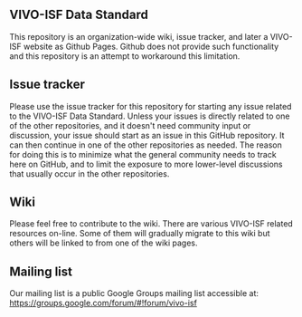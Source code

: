 VIVO-ISF Data Standard
------

This repository is an organization-wide wiki, issue tracker, and later a VIVO-ISF website as Github Pages. Github does not provide such functionality and this repository is an attempt to workaround this limitation.

Issue tracker
------

Please use the issue tracker for this repository for starting any issue related to the VIVO-ISF Data Standard. Unless your issues is directly related to one of the other repositories, and it doesn't need community input or discussion, your issue should start as an issue in this GitHub repository. It can then continue in one of the other repositories as needed. The reason for doing this is to minimize what the general community needs to track here on GitHub, and to limit the exposure to more lower-level discussions that usually occur in the other repositories.

Wiki
----

Please feel free to contribute to the wiki. There are various VIVO-ISF related resources on-line. Some of them will gradually migrate to this wiki but others will be linked to from one of the wiki pages.

Mailing list
------

Our mailing list is a public Google Groups mailing list accessible  at:  https://groups.google.com/forum/#!forum/vivo-isf
